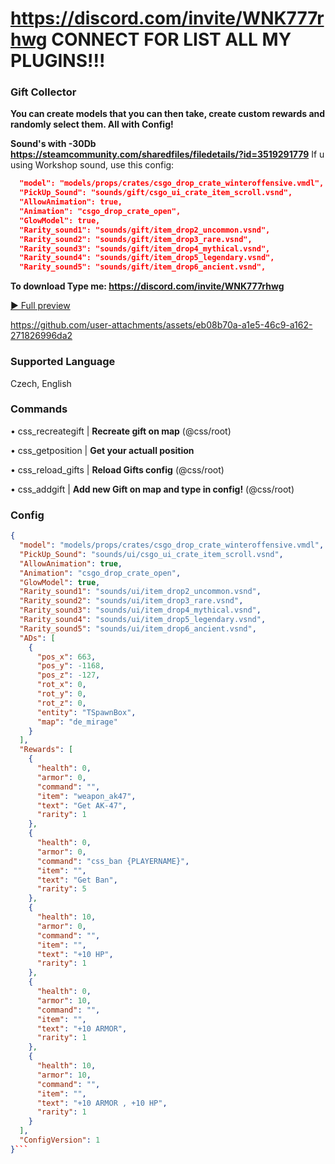 # https://discord.com/invite/WNK777rhwg CONNECT FOR LIST ALL MY PLUGINS!!!


### Gift Collector

**You can create models that you can then take, create custom rewards and randomly select them.
All with Config!**

**Sound's with -30Db https://steamcommunity.com/sharedfiles/filedetails/?id=3519291779**
If u using Workshop sound, use this config:
```json
  "model": "models/props/crates/csgo_drop_crate_winteroffensive.vmdl",
  "PickUp_Sound": "sounds/gift/csgo_ui_crate_item_scroll.vsnd",
  "AllowAnimation": true,
  "Animation": "csgo_drop_crate_open",
  "GlowModel": true,
  "Rarity_sound1": "sounds/gift/item_drop2_uncommon.vsnd",
  "Rarity_sound2": "sounds/gift/item_drop3_rare.vsnd",
  "Rarity_sound3": "sounds/gift/item_drop4_mythical.vsnd",
  "Rarity_sound4": "sounds/gift/item_drop5_legendary.vsnd",
  "Rarity_sound5": "sounds/gift/item_drop6_ancient.vsnd",
```

**To download Type me: https://discord.com/invite/WNK777rhwg**


[▶️ Full preview](http://madgames.eu/2025-07-04%2017-29-56.mp4)




https://github.com/user-attachments/assets/eb08b70a-a1e5-46c9-a162-271826996da2




### Supported Language
Czech, English

### Commands
• css_recreategift | **Recreate gift on map** (@css/root)

• css_getposition | **Get your actuall position**

• css_reload_gifts | **Reload Gifts config** (@css/root)

• css_addgift <NAME> | **Add new Gift on map and type in config!** (@css/root)

### Config
```json
{
  "model": "models/props/crates/csgo_drop_crate_winteroffensive.vmdl",
  "PickUp_Sound": "sounds/ui/csgo_ui_crate_item_scroll.vsnd",
  "AllowAnimation": true,
  "Animation": "csgo_drop_crate_open",
  "GlowModel": true,
  "Rarity_sound1": "sounds/ui/item_drop2_uncommon.vsnd",
  "Rarity_sound2": "sounds/ui/item_drop3_rare.vsnd",
  "Rarity_sound3": "sounds/ui/item_drop4_mythical.vsnd",
  "Rarity_sound4": "sounds/ui/item_drop5_legendary.vsnd",
  "Rarity_sound5": "sounds/ui/item_drop6_ancient.vsnd",
  "ADs": [
    {
      "pos_x": 663,
      "pos_y": -1168,
      "pos_z": -127,
      "rot_x": 0,
      "rot_y": 0,
      "rot_z": 0,
      "entity": "TSpawnBox",
      "map": "de_mirage"
    }
  ],
  "Rewards": [
    {
      "health": 0,
      "armor": 0,
      "command": "",
      "item": "weapon_ak47",
      "text": "Get AK-47",
      "rarity": 1
    },
    {
      "health": 0,
      "armor": 0,
      "command": "css_ban {PLAYERNAME}",
      "item": "",
      "text": "Get Ban",
      "rarity": 5
    },
    {
      "health": 10,
      "armor": 0,
      "command": "",
      "item": "",
      "text": "+10 HP",
      "rarity": 1
    },
    {
      "health": 0,
      "armor": 10,
      "command": "",
      "item": "",
      "text": "+10 ARMOR",
      "rarity": 1
    },
    {
      "health": 10,
      "armor": 10,
      "command": "",
      "item": "",
      "text": "+10 ARMOR , +10 HP",
      "rarity": 1
    }
  ],
  "ConfigVersion": 1
}```
